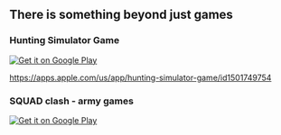 ## There is something beyond just games


### Hunting Simulator Game

<a href='https://play.google.com/store/apps/details?id=com.woodcock.huntingsimulator&pcampaignid=pcampaignidMKT-Other-global-all-co-prtnr-py-PartBadge-Mar2515-1'><img alt='Get it on Google Play' src='https://play.google.com/intl/en_us/badges/static/images/badges/en_badge_web_generic.png'/></a>

https://apps.apple.com/us/app/hunting-simulator-game/id1501749754


### SQUAD clash - army games

<a href='https://play.google.com/store/apps/details?id=com.Woodcock.pmSQUAD&pcampaignid=pcampaignidMKT-Other-global-all-co-prtnr-py-PartBadge-Mar2515-1'><img alt='Get it on Google Play' src='https://play.google.com/intl/en_us/badges/static/images/badges/en_badge_web_generic.png'/></a> 
